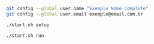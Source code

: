 ```sh
git config --global user.name "Exemplo Nome Completo"
git config --global user.email exemplo@email.com.br
```

```sh
./start.sh setup
```

```sh
./start.sh run
```
